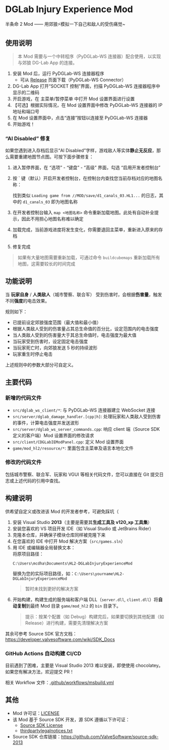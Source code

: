 # DGLab Injury Experience Mod

半条命 2 Mod —— 用郊狼⚡模拟一下自己和敌人的受伤痛觉~

## 使用说明

> 本 Mod 需要与一个中转程序（PyDGLab-WS 连接器）配合使用，以实现与郊狼 DG-Lab App 的连接。

1. 安装 Mod 后，运行 PyDGLab-WS 连接器程序
    - 可从 [Release](https://github.com/Ljzd-PRO/HL2-DGLabInjuryExperienceMod/releases) 页面下载（PyDGLab-WS Connector）
2. DG-Lab App 打开“SOCKET 控制”界面，扫描 PyDGLab-WS 连接器程序中显示的二维码
3. 开启游戏，在 主菜单/暂停菜单 中打开 Mod 设置界面进行设置
4. 【可选】根据实际情况，在 Mod 设置界面中修改 PyDGLab-WS 连接器的 IP 地址和端口号
5. 在 Mod 设置界面中，点击“连接”按钮以连接至 PyDGLab-WS 连接器
6. 开始游戏！

### “AI Disabled” 修复

如果您遇到进入存档后显示“AI Disabled”字样，游戏敌人等实体**静止无反应**，那么需要重建地图节点图。可按下面步骤修复：

1. 进入暂停界面，在 “选项” - “键盘” - “高级” 界面，勾选 “启用开发者控制台”
2. 按 ` 键（默认）开启开发者控制台，在控制台内查找您当前存档对应的地图名称：
    
    找到类似 `Loading game from //MOD/save/d1_canals_03.HL1...` 的日志，其中的 `d1_canals_03` 即为地图名称
3. 在开发者控制台输入 `map <地图名称>` 命令重新加载地图。此处有自动补全提示，因此不用担心地图名称难以确定
4. 加载完成，当前游戏进度将发生变化，你需要退回主菜单，重新进入原来的存档
5. 修复完成

> 如果有大量地图需要重新加载，可通过命令 `buildcubemaps` 重新加载所有地图，这需要较长的时间完成

## 功能说明

当 **玩家自身** / **人类敌人**（城市警察、联合军） 受到伤害时，会根据**伤害量**，触发不同**强度**的电击效果。

规则如下：
- 已提前设定郊狼强度范围（最大值和最小值）
- 根据人类敌人受到的伤害量占其总生命值的百分比，设定范围内的电击强度
- 当人类敌人受到的伤害量大于其总生命值时，电击强度为最大值
- 当玩家受到伤害时，设定固定电击强度
- 当玩家死亡时，向郊狼发送 5 秒的持续波形
- 玩家重生时停止电击

上述规则中的参数大部分可自定义。

## 主要代码

### 新增的代码文件

- `src/dglab_ws_client/*`: 与 PyDGLab-WS 连接器建立 WebSocket 连接
- `src/server/dglab_damage_handler.[cpp|h]`: 处理玩家和人类敌人受到伤害的事件，计算电击强度并发送波形
- `src/server/dglab_ws_server_commands.cpp`: 响应 client 端（Source SDK 定义的客户端）Mod 设置界面的修改请求
- `src/client/CDGLabIEModPanel.cpp`: 定义 Mod 设置界面
- `game/mod_hl2/resource/*`: 里面包含主菜单及语言本地化文件

### 修改的代码文件

包括城市警察、联合军、玩家和 VGUI 等相关代码文件，您可以直接在 Git 提交日志或上述代码的引用中查找。

## 构建说明

供希望自定义或改进该 Mod 的开发者参考，可避免踩坑（

1. 安装 Visual Studio **2013**（主要是需要其**生成工具及 v120_xp 工具集**）
2. 安装您喜欢的 VS 项目开发 IDE（如 Visual Studio 或 JetBrains Rider）
3. 克隆本仓库，并确保子模块仓库同样被克隆下来
4. 在您喜欢的 IDE 中打开 Mod 解决方案（`src/games.sln`）
5. 用 IDE 或编辑器全局替换文本： \
    将原项目路径：
    ```
    C:\Users\mcdha\Documents\HL2-DGLabInjuryExperienceMod
    ```
    替换为您的实际项目路径，如：`C:\Users\yourname\HL2-DGLabInjuryExperienceMod`
    > 暂时未找到更好的解决方案
6. 开始构建，构建生成的服务端和客户端 DLL（`server.dll`, `client.dll`）将**自动复制**到最终 Mod 目录 `game/mod_hl2` 的 `bin` 目录下。
    > 提示：按某个配置（如 Debug）构建完后，如果要切换到其他配置（如 Release）进行构建，需要先清理解决方案

其余可参考 Source SDK 官方文档：https://developer.valvesoftware.com/wiki/SDK_Docs


### GitHub Actions 自动构建 CI/CD

目前遇到了困难，主要是 Visual Studio 2013 难以安装，即使使用 chocolatey。如果您有解决方法，欢迎提交 PR！

相关 Workflow 文件：[.github/workflows/msbuild.yml](.github/workflows/msbuild.yml)

## 其他

- Mod 许可证：[LICENSE](LICENSE)
- 该 Mod 基于 Source SDK 开发，源 SDK 遵循以下许可证：
    - [Source SDK License](LICENSE_SOURCE_SDK)
    - [thirdpartylegalnotices.txt](thirdpartylegalnotices.txt)
- Source SDK 仓库链接：https://github.com/ValveSoftware/source-sdk-2013
